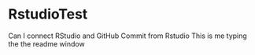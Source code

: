 # RstudioTest
Can I  connect RStudio and GitHub
Commit from Rstudio 
This is me typing the the readme window
